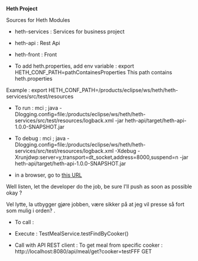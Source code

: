 **Heth Project**


Sources for Heth Modules

- heth-services : Services for business project
- heth-api : Rest Api
- heth-front : Front

- To add heth.properties, add env variable :
export HETH_CONF_PATH=pathContainesProperties
This path contains heth.properties

Example :
export HETH_CONF_PATH=/products/eclipse/ws/heth/heth-services/src/test/resources

- To run :
mci ; java -Dlogging.config=file:/products/eclipse/ws/heth/heth-services/src/test/resources/logback.xml -jar heth-api/target/heth-api-1.0.0-SNAPSHOT.jar

- To debug :
mci ; java -Dlogging.config=file:/products/eclipse/ws/heth/heth-services/src/test/resources/logback.xml -Xdebug -Xrunjdwp:server=y,transport=dt_socket,address=8000,suspend=n  -jar heth-api/target/heth-api-1.0.0-SNAPSHOT.jar

- in a browser, go to [this URL](http://localhost:8080/api)

Well listen, let the developer do the job, be sure I'll push as soon as possible okay ?

Vel lytte, la utbygger gjøre jobben, være sikker på at jeg vil presse så fort som mulig i orden?
.

- To call :
- Execute :
TestMealService.testFindByCooker()

- Call with API REST client :
To get meal from specific cooker :
http://localhost:8080/api/meal/get?cooker=testFFF
GET
